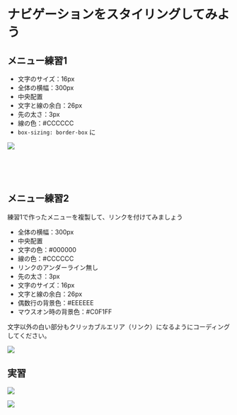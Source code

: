 # ナビゲーションをスタイリングしてみよう

## メニュー練習1

- 文字のサイズ：16px
- 全体の横幅：300px
- 中央配置
- 文字と線の余白：26px
- 先の太さ：3px
- 線の色：#CCCCCC
-  `box-sizing: border-box`  に


![](https://paper-attachments.dropbox.com/s_D94100F0E1C8FCA63375B32FC348D74C30BACD40D1A9BF0C8113BA40D62FA891_1562406615612_+2019-07-06+18.50.08.png)


<br><br><br>

## メニュー練習2

練習1で作ったメニューを複製して、リンクを付けてみましょう

- 全体の横幅：300px
- 中央配置
- 文字の色：#000000
- 線の色：#CCCCCC
- リンクのアンダーライン無し
- 先の太さ：3px
- 文字のサイズ：16px
- 文字と線の余白：26px
- 偶数行の背景色：#EEEEEE
- マウスオン時の背景色：#C0F1FF

文字以外の白い部分もクリッカブルエリア（リンク）になるようにコーディングしてください。


![](https://paper-attachments.dropbox.com/s_D94100F0E1C8FCA63375B32FC348D74C30BACD40D1A9BF0C8113BA40D62FA891_1562406828829_+2019-07-06+18.53.36.png)



## 実習

![](https://paper-attachments.dropbox.com/s_A61401A7231D38E995B48BE32669F918E21E6DC752D2B9DB377F898A03BF40E8_1536023294019_+2018-09-04+10.08.00.png)

![](https://paper-attachments.dropbox.com/s_A61401A7231D38E995B48BE32669F918E21E6DC752D2B9DB377F898A03BF40E8_1536023567999_+2018-09-04+10.08.00.png)



